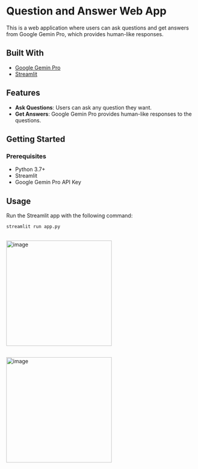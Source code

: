 # Question and Answer Web App

This is a web application where users can ask questions and get answers from Google Gemin Pro, which provides human-like responses.

## Built With

- [Google Gemin Pro](https://developers.google.com/gemin-pro)
- [Streamlit](https://streamlit.io/)

## Features

- **Ask Questions**: Users can ask any question they want.
- **Get Answers**: Google Gemin Pro provides human-like responses to the questions.

## Getting Started

### Prerequisites

- Python 3.7+
- Streamlit
- Google Gemin Pro API Key

## Usage

Run the Streamlit app with the following command:

```sh
streamlit run app.py
```

##
<img width="280" alt="image" src="https://github.com/vishnuvardhan-jadava/Ask_a_Question_GenAI/assets/83878754/2ca78d58-edc6-4bb0-8862-d797338f9538">

##
<img width="280" alt="image" src="https://github.com/vishnuvardhan-jadava/Ask_a_Question_GenAI/assets/83878754/c2ead705-671e-4fa9-9c1d-6f68cb8e41f7">
